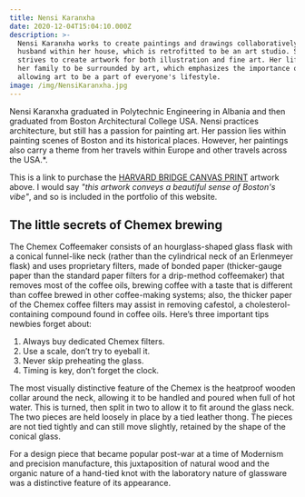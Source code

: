 ```yaml
---
title: Nensi Karanxha
date: 2020-12-04T15:04:10.000Z
description: >-
  Nensi Karanxha works to create paintings and drawings collaboratively with her
  husband within her house, which is retrofitted to be an art studio. She
  strives to create artwork for both illustration and fine art. Her life allows
  her family to be surrounded by art, which emphasizes the importance of
  allowing art to be a part of everyone's lifestyle.
image: /img/NensiKaranxha.jpg
---
```


Nensi Karanxha graduated in Polytechnic Engineering in Albania and then graduated from Boston Architectural College USA. Nensi practices architecture, but still has a passion for painting art. Her passion lies within painting scenes of Boston and its historical places. However, her paintings also carry a theme from her travels within Europe and other travels across the USA.\*.

This is a link to purchase the [HARVARD BRIDGE CANVAS PRINT](http://www.boston-artwork.com/canvas-prints/harvard-bridge-canvas-print) artwork above. I would say *"this artwork conveys a beautiful sense of Boston's vibe"*, and so is included in the portfolio of this website.

## The little secrets of Chemex brewing

The Chemex Coffeemaker consists of an hourglass-shaped glass flask with a conical funnel-like neck (rather than the cylindrical neck of an Erlenmeyer flask) and uses proprietary filters, made of bonded paper (thicker-gauge paper than the standard paper filters for a drip-method coffeemaker) that removes most of the coffee oils, brewing coffee with a taste that is different than coffee brewed in other coffee-making systems; also, the thicker paper of the Chemex coffee filters may assist in removing cafestol, a cholesterol-containing compound found in coffee oils. Here’s three important tips newbies forget about:

1. Always buy dedicated Chemex filters.
2. Use a scale, don’t try to eyeball it.
3. Never skip preheating the glass.
4. Timing is key, don’t forget the clock.

The most visually distinctive feature of the Chemex is the heatproof wooden collar around the neck, allowing it to be handled and poured when full of hot water. This is turned, then split in two to allow it to fit around the glass neck. The two pieces are held loosely in place by a tied leather thong. The pieces are not tied tightly and can still move slightly, retained by the shape of the conical glass.

For a design piece that became popular post-war at a time of Modernism and precision manufacture, this juxtaposition of natural wood and the organic nature of a hand-tied knot with the laboratory nature of glassware was a distinctive feature of its appearance.
